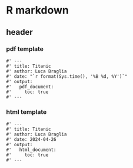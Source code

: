 # R markdown

## header

### pdf template
```
#' ---
#' title: Titanic
#' author: Luca Braglia
#' date: "`r format(Sys.time(), '%B %d, %Y')`"
#' output:
#'   pdf_document:
#'     toc: true
#' ---
```

### html template
```
#' ---
#' title: Titanic
#' author: Luca Braglia
#' date: 2024-04-26
#' output:
#'   html_document:
#'     toc: true
#' ---
```
